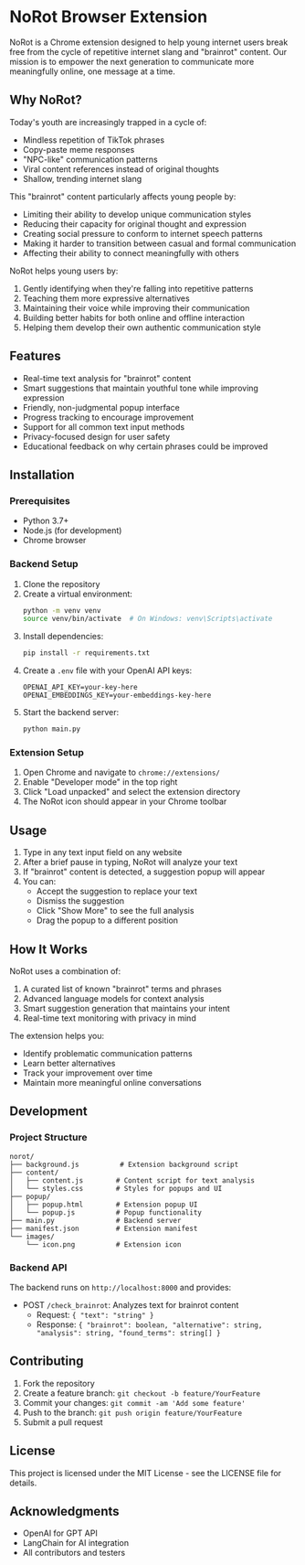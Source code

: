 # NoRot Browser Extension

NoRot is a Chrome extension designed to help young internet users break free from the cycle of repetitive internet slang and "brainrot" content. Our mission is to empower the next generation to communicate more meaningfully online, one message at a time.

## Why NoRot?

Today's youth are increasingly trapped in a cycle of:
- Mindless repetition of TikTok phrases
- Copy-paste meme responses
- "NPC-like" communication patterns
- Viral content references instead of original thoughts
- Shallow, trending internet slang

This "brainrot" content particularly affects young people by:
- Limiting their ability to develop unique communication styles
- Reducing their capacity for original thought and expression
- Creating social pressure to conform to internet speech patterns
- Making it harder to transition between casual and formal communication
- Affecting their ability to connect meaningfully with others

NoRot helps young users by:
1. Gently identifying when they're falling into repetitive patterns
2. Teaching them more expressive alternatives
3. Maintaining their voice while improving their communication
4. Building better habits for both online and offline interaction
5. Helping them develop their own authentic communication style

## Features

- Real-time text analysis for "brainrot" content
- Smart suggestions that maintain youthful tone while improving expression
- Friendly, non-judgmental popup interface
- Progress tracking to encourage improvement
- Support for all common text input methods
- Privacy-focused design for user safety
- Educational feedback on why certain phrases could be improved

## Installation

### Prerequisites
- Python 3.7+
- Node.js (for development)
- Chrome browser

### Backend Setup
1. Clone the repository
2. Create a virtual environment:
   ```bash
   python -m venv venv
   source venv/bin/activate  # On Windows: venv\Scripts\activate
   ```
3. Install dependencies:
   ```bash
   pip install -r requirements.txt
   ```
4. Create a `.env` file with your OpenAI API keys:
   ```
   OPENAI_API_KEY=your-key-here
   OPENAI_EMBEDDINGS_KEY=your-embeddings-key-here
   ```
5. Start the backend server:
   ```bash
   python main.py
   ```

### Extension Setup
1. Open Chrome and navigate to `chrome://extensions/`
2. Enable "Developer mode" in the top right
3. Click "Load unpacked" and select the extension directory
4. The NoRot icon should appear in your Chrome toolbar

## Usage

1. Type in any text input field on any website
2. After a brief pause in typing, NoRot will analyze your text
3. If "brainrot" content is detected, a suggestion popup will appear
4. You can:
   - Accept the suggestion to replace your text
   - Dismiss the suggestion
   - Click "Show More" to see the full analysis
   - Drag the popup to a different position

## How It Works

NoRot uses a combination of:
1. A curated list of known "brainrot" terms and phrases
2. Advanced language models for context analysis
3. Smart suggestion generation that maintains your intent
4. Real-time text monitoring with privacy in mind

The extension helps you:
- Identify problematic communication patterns
- Learn better alternatives
- Track your improvement over time
- Maintain more meaningful online conversations

## Development

### Project Structure
```
norot/
├── background.js          # Extension background script
├── content/
│   ├── content.js        # Content script for text analysis
│   └── styles.css        # Styles for popups and UI
├── popup/
│   ├── popup.html        # Extension popup UI
│   └── popup.js          # Popup functionality
├── main.py               # Backend server
├── manifest.json         # Extension manifest
└── images/
    └── icon.png          # Extension icon
```

### Backend API
The backend runs on `http://localhost:8000` and provides:
- POST `/check_brainrot`: Analyzes text for brainrot content
  - Request: `{ "text": "string" }`
  - Response: `{ "brainrot": boolean, "alternative": string, "analysis": string, "found_terms": string[] }`

## Contributing

1. Fork the repository
2. Create a feature branch: `git checkout -b feature/YourFeature`
3. Commit your changes: `git commit -am 'Add some feature'`
4. Push to the branch: `git push origin feature/YourFeature`
5. Submit a pull request

## License

This project is licensed under the MIT License - see the LICENSE file for details.

## Acknowledgments

- OpenAI for GPT API
- LangChain for AI integration
- All contributors and testers

